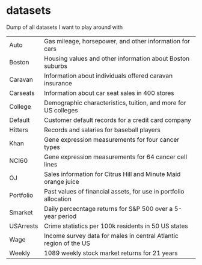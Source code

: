 # datasets
Dump of all datasets I want to play around with 
<table>
  <tr><td>Auto</td>             <td>Gas mileage, horsepower, and other information for cars</td></tr>
  <tr><td>Boston</td>           <td>Housing values and other information about Boston suburbs</td></tr>
  <tr><td>Caravan</td>          <td>Information about individuals offered caravan insurance</td></tr>
  <tr><td>Carseats</td>         <td>Information about car seat sales in 400 stores</td></tr>
  <tr><td>College</td>          <td>Demographic characteristics, tuition, and more for US colleges</td></tr>
  <tr><td>Default</td>          <td>Customer default records for a credit card company</td></tr>
  <tr><td>Hitters</td>          <td>Records and salaries for baseball players</td></tr>
  <tr><td>Khan</td>             <td>Gene expression measurements for four cancer types</td></tr>
  <tr><td>NCI60</td>            <td>Gene expression measurements for 64 cancer cell lines</td></tr>
  <tr><td>OJ</td>               <td>Sales information for Citrus Hill and Minute Maid orange juice</td></tr>
  <tr><td>Portfolio</td>        <td>Past values of financial assets, for use in portfolio allocation</td></tr>
  <tr><td>Smarket</td>          <td>Daily percecntage returns for S&P 500 over a 5-year period</td></tr>
  <tr><td>USArrests</td>        <td>Crime statistics per 100k residents in 50 US states</td></tr>
  <tr><td>Wage</td>             <td>Income survey data for males in central Atlantic region of the US</td></tr>
  <tr><td>Weekly</td>           <td>1089 weekly stock market returns for 21 years</td></tr>
</table>
